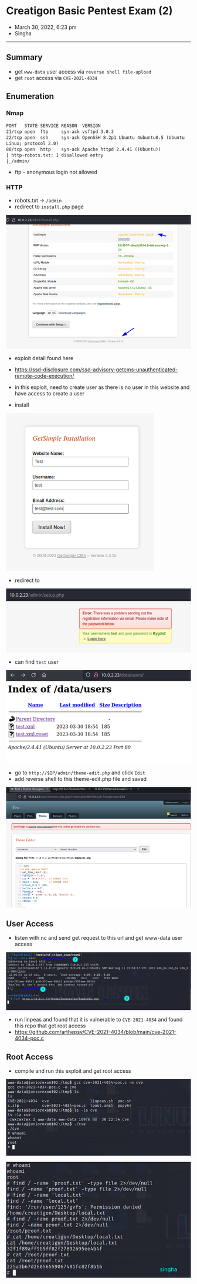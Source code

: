 # Creatigon Basic Pentest Exam (2)

- March 30, 2022, 6:23 pm
- Singha


---

## Summary

- get `www-data` user access via `reverse shell file-upload`
- get `root` access via `CVE-2021-4034`

## Enumeration

### Nmap

```
PORT   STATE SERVICE REASON  VERSION
21/tcp open  ftp     syn-ack vsftpd 3.0.3
22/tcp open  ssh     syn-ack OpenSSH 8.2p1 Ubuntu 4ubuntu0.5 (Ubuntu Linux; protocol 2.0)
80/tcp open  http    syn-ack Apache httpd 2.4.41 ((Ubuntu))
| http-robots.txt: 1 disallowed entry 
|_/admin/
```

- ftp - anonymous login not allowed

### HTTP

- robots.txt -> `/admin`
- redirect to `install.php` page

![](screenshots/2023-03-30-18-29-14.png)

- exploit detail found here
- https://ssd-disclosure.com/ssd-advisory-getcms-unauthenticated-remote-code-execution/
- in this exploit, need to create user as there is no user in this website and have access to create a user

- install

![](screenshots/2023-03-30-18-54-50.png)

- redirect to 

![](screenshots/2023-03-30-18-55-12.png)

- can find `test` user

![](screenshots/2023-03-30-19-01-24.png)

- go to `http://$IP/admin/theme-edit.php` and click `Edit`
- add reverse shell to this theme-edit.php file and saved

![](screenshots/2023-03-30-21-01-52.png)

## User Access

- listen with nc and send get request to this url and get www-data user access

![](screenshots/2023-03-30-21-04-04.png)

- run linpeas and found that it is vulnerable to `CVE-2021-4034` and found this repo that get root access
- https://github.com/arthepsy/CVE-2021-4034/blob/main/cve-2021-4034-poc.c


## Root Access

- compile and run this exploit and get root access

![](screenshots/2023-03-30-22-43-26.png)

![](screenshots/2023-03-30-22-48-05.png)


